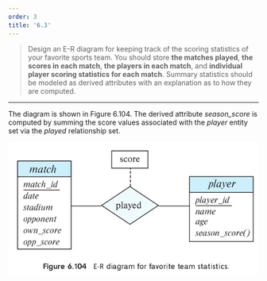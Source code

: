 ```yaml
---
order: 3
title: '6.3'
---
```

> Design an E-R diagram for keeping track of the 
> scoring statistics of your favorite sports team.
> You should store **the matches played**, **the scores 
> in each match**, **the players in each match**, and 
> **individual player scoring statistics for each match**.
> Summary statistics should be modeled as derived
> attributes with an explanation as to how they
> are computed.

--------------------------------

The diagram is shown in Figure 6.104. The derived 
attribute _season_score_ is computed by summing
the score values associated with the _player_
entity set via the _played_ relationship set.

<img src="Figure_6.104.png"/>